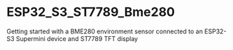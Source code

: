 # ESP32_S3_ST7789_Bme280
Getting started with a BME280 environment sensor connected to an ESP32-S3 Supermini device and ST7789 TFT display
